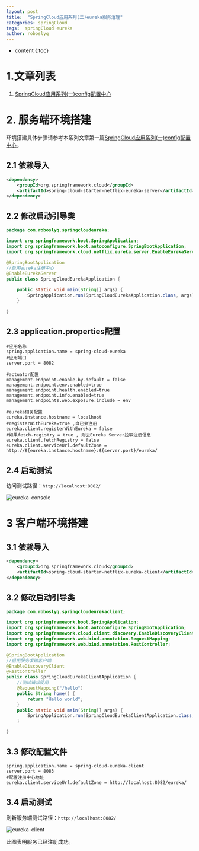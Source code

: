 ```yaml
---
layout: post
title:  "SpringCloud应用系列(二)eureka服务治理"
categories: springCloud
tags:  springCloud eureka
author: roboslyq
---
```


* content
{:toc}
# 1.文章列表

1. [SpringCloud应用系列(一)config配置中心](https://roboslyq.github.io/2019/03/04/springcloud-config-server/)

# 2. 服务端环境搭建

环境搭建具体步骤请参考本系列文章第一篇[SpringCloud应用系列(一)config配置中心](https://roboslyq.github.io/2019/03/04/springcloud-config-server/)。

## 2.1 依赖导入

```xml
<dependency>
    <groupId>org.springframework.cloud</groupId>
    <artifactId>spring-cloud-starter-netflix-eureka-server</artifactId>
</dependency>
```

## 2.2 修改启动引导类

```java
package com.roboslyq.springcloudeureka;

import org.springframework.boot.SpringApplication;
import org.springframework.boot.autoconfigure.SpringBootApplication;
import org.springframework.cloud.netflix.eureka.server.EnableEurekaServer;

@SpringBootApplication
//启用eureka注册中心
@EnableEurekaServer
public class SpringCloudEurekaApplication {

	public static void main(String[] args) {
		SpringApplication.run(SpringCloudEurekaApplication.class, args);
	}

}
```

## 2.3 application.properties配置

```properties
#应用名称
spring.application.name = spring-cloud-eureka
#应用端口
server.port = 8082

#actuator配置
management.endpoint.enable-by-default = false
management.endpoint.env.enabled=true
management.endpoint.health.enabled=true
management.endpoint.info.enabled=true
management.endpoints.web.exposure.include = env

#eureka相关配置
eureka.instance.hostname = localhost
#registerWithEureka=true ,自已会注册
eureka.client.registerWithEureka = false
#如果fetch-registry = true , 则去Eureka Server拉取注册信息
eureka.client.fetchRegistry = false
eureka.client.serviceUrl.defaultZone = http://${eureka.instance.hostname}:${server.port}/eureka/
```

## 2.4 启动测试

访问测试路径：`http://localhost:8082/`

![eureka-console](https://roboslyq.github.io/images/spring-cloud/spring-cloud-config/eureka-console.jpg)

# 3 客户端环境搭建

## 3.1 依赖导入

```xml
<dependency>
	<groupId>org.springframework.cloud</groupId>
	<artifactId>spring-cloud-starter-netflix-eureka-client</artifactId>
</dependency>
```

## 3.2 修改启动引导类

```java
package com.roboslyq.springcloudeurekaclient;

import org.springframework.boot.SpringApplication;
import org.springframework.boot.autoconfigure.SpringBootApplication;
import org.springframework.cloud.client.discovery.EnableDiscoveryClient;
import org.springframework.web.bind.annotation.RequestMapping;
import org.springframework.web.bind.annotation.RestController;

@SpringBootApplication
//启用服务发瑞客户端
@EnableDiscoveryClient
@RestController
public class SpringCloudEurekaClientApplication {
	//测试请求使用
	@RequestMapping("/hello")
	public String home() {
		return "Hello world";
	}
	public static void main(String[] args) {
		SpringApplication.run(SpringCloudEurekaClientApplication.class, args);
	}

}


```

## 3.3 修改配置文件

```properties
spring.application.name = spring-cloud-eureka-client
server.port = 8083
#配置注册中心地址
eureka.client.serviceUrl.defaultZone = http://localhost:8082/eureka/
```

## 3.4 启动测试

刷新服务端测试路径：`http://localhost:8082/`

![eureka-client](https://roboslyq.github.io/images/spring-cloud/spring-cloud-config/eureka-client.png)

此图表明服务已经注册成功。